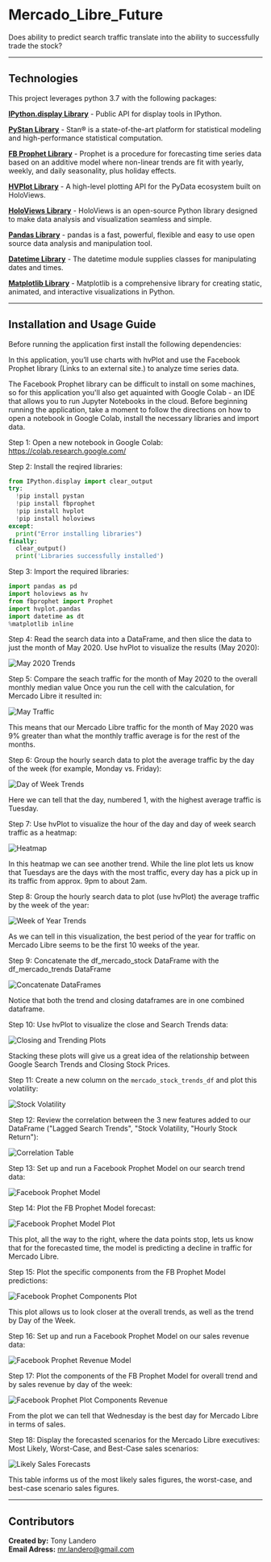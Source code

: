 # Mercado_Libre_Future
Does ability to predict search traffic translate into the ability to successfully trade the stock?

---

## Technologies

This project leverages python 3.7 with the following packages:

**[IPython.display Library](https://ipython.readthedocs.io/en/stable/api/generated/IPython.display.html)** - Public API for display tools in IPython.<br>

**[PyStan Library](https://pystan.readthedocs.io/en/latest/)** - Stan® is a state-of-the-art platform for statistical modeling and high-performance statistical computation.<br>

**[FB Prophet Library](https://pypi.org/project/fbprophet/)** - Prophet is a procedure for forecasting time series data based on an additive model where non-linear trends are fit with yearly, weekly, and daily seasonality, plus holiday effects.<br>

**[HVPlot Library](https://hvplot.holoviz.org/)** - A high-level plotting API for the PyData ecosystem built on HoloViews.<br>

**[HoloViews Library](https://pypi.org/project/holoviews/)** - HoloViews is an open-source Python library designed to make data analysis and visualization seamless and simple.<br>

**[Pandas Library](https://pandas.pydata.org/)** - pandas is a fast, powerful, flexible and easy to use open source data analysis and manipulation tool.<br>

**[Datetime Library](https://docs.python.org/3/library/datetime.html)** - The datetime module supplies classes for manipulating dates and times.<br>

**[Matplotlib Library](https://matplotlib.org/)** - Matplotlib is a comprehensive library for creating static, animated, and interactive visualizations in Python.<br>

---

## Installation and Usage Guide

Before running the application first install the following dependencies:

In this application, you’ll use charts with hvPlot and use the Facebook Prophet library (Links to an external site.) to analyze time series data.

The Facebook Prophet library can be difficult to install on some machines, so for this application you'll also get aquainted with Google Colab - an IDE that allows you to run Jupyter Notebooks in the cloud. Before beginning running the application, take a moment to follow the directions on how to open a notebook in Google Colab, install the necessary libraries and import data.

Step 1: Open a new notebook in Google Colab: https://colab.research.google.com/<br>

Step 2: Install the reqired libraries:

```python
from IPython.display import clear_output
try:
  !pip install pystan
  !pip install fbprophet
  !pip install hvplot
  !pip install holoviews
except:
  print("Error installing libraries")
finally:
  clear_output()
  print('Libraries successfully installed')
```

Step 3: Import the required libraries:

```python
import pandas as pd
import holoviews as hv
from fbprophet import Prophet
import hvplot.pandas
import datetime as dt
%matplotlib inline
```

Step 4: Read the search data into a DataFrame, and then slice the data to just the month of May 2020. Use hvPlot to visualize the results (May 2020):

![May 2020 Trends](may_plot.png)

Step 5: Compare the seach traffic for the month of May 2020 to the overall monthly median value
Once you run the cell with the calculation, for Mercado Libre it resulted in:

![May Traffic](may_traffic.png)

This means that our Mercado Libre traffic for the month of May 2020 was 9% greater than what the monthly traffic average is for the rest of the months. 

Step 6: Group the hourly search data to plot the average traffic by the day of the week (for example, Monday vs. Friday):

![Day of Week Trends](dayofweek_plot.png)

Here we can tell that the day, numbered 1, with the highest average traffic is Tuesday. 

Step 7: Use hvPlot to visualize the hour of the day and day of week search traffic as a heatmap:

![Heatmap](heatmap.png)

In this heatmap we can see another trend. While the line plot lets us know that Tuesdays are the days with the most traffic, every day has a pick up in its traffic from approx. 9pm to about 2am.

Step 8: Group the hourly search data to plot (use hvPlot) the average traffic by the week of the year:

![Week of Year Trends](weekofyear_plot.png)

As we can tell in this visualization, the best period of the year for traffic on Mercado Libre seems to be the first 10 weeks of the year. 

Step 9: Concatenate the df_mercado_stock DataFrame with the df_mercado_trends DataFrame

![Concatenate DataFrames](concatenated.png)

Notice that both the trend and closing dataframes are in one combined dataframe. 

Step 10: Use hvPlot to visualize the close and Search Trends data:

![Closing and Trending Plots](close_trend_plot.png)

Stacking these plots will give us a great idea of the relationship between Google Search Trends and Closing Stock Prices. 

Step 11: Create a new column on the `mercado_stock_trends_df` and plot this volatility:

![Stock Volatility](volatility_plot.png)

Step 12: Review the correlation between the 3 new features added to our DataFrame ("Lagged Search Trends", "Stock Volatility, "Hourly Stock Return"):

![Correlation Table](corr_table.png)

Step 13: Set up and run a Facebook Prophet Model on our search trend data:

![Facebook Prophet Model](fb_prophet_df.png)

Step 14: Plot the FB Prophet Model forecast:

![Facebook Prophet Model Plot](fb_prophet_plot.png)

This plot, all the way to the right, where the data points stop, lets us know that for the forecasted time, the model is predicting a decline in traffic for Mercado Libre.

Step 15: Plot the specific components from the FB Prophet Model predictions:

![Facebook Prophet Components Plot](component_plot.png)

This plot allows us to look closer at the overall trends, as well as the trend by Day of the Week.

Step 16: Set up and run a Facebook Prophet Model on our sales revenue data:

![Facebook Prophet Revenue Model](fb_prophet_revenue.png)

Step 17: Plot the components of the FB Prophet Model for overall trend and by sales revenue by day of the week:

![Facebook Prophet Plot Components Revenue](revenue_components.png)

From the plot we can tell that Wednesday is the best day for Mercado Libre in terms of sales.

Step 18: Display the forecasted scenarios for the Mercado Libre executives: Most Likely, Worst-Case, and Best-Case sales scenarios:

![Likely Sales Forecasts](likely_scenario.png)

This table informs us of the most likely sales figures, the worst-case, and best-case scenario sales figures. 

---

## Contributors

**Created by:** Tony Landero<br>
**Email Adress:** mr.landero@gmail.com
